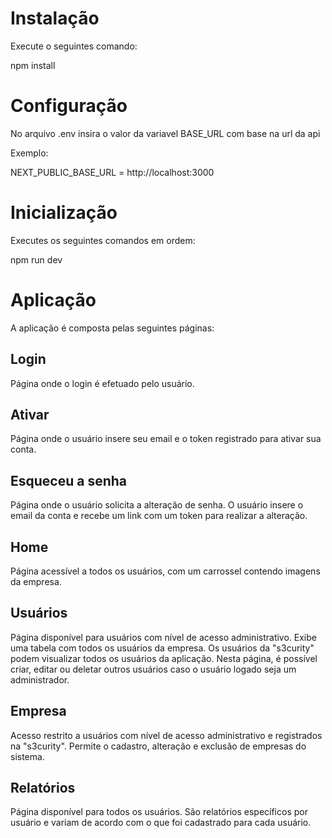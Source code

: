 # Instalação

Execute o seguintes comando:

npm install

# Configuração

No arquivo .env insira o valor da variavel BASE_URL com base na url da api

Exemplo:

NEXT_PUBLIC_BASE_URL = http://localhost:3000

# Inicialização

Executes os seguintes comandos em ordem:

npm run dev

# Aplicação

A aplicação é composta pelas seguintes páginas:

## Login

Página onde o login é efetuado pelo usuário.

## Ativar

Página onde o usuário insere seu email e o token registrado para ativar sua conta.

## Esqueceu a senha

Página onde o usuário solicita a alteração de senha. O usuário insere o email da conta e recebe um link com um token para realizar a alteração.

## Home

Página acessível a todos os usuários, com um carrossel contendo imagens da empresa.

## Usuários

Página disponível para usuários com nível de acesso administrativo. Exibe uma tabela com todos os usuários da empresa. Os usuários da "s3curity" podem visualizar todos os usuários da aplicação. Nesta página, é possível criar, editar ou deletar outros usuários caso o usuário logado seja um administrador.

## Empresa

Acesso restrito a usuários com nível de acesso administrativo e registrados na "s3curity". Permite o cadastro, alteração e exclusão de empresas do sistema.

## Relatórios

Página disponível para todos os usuários. São relatórios específicos por usuário e variam de acordo com o que foi cadastrado para cada usuário.
